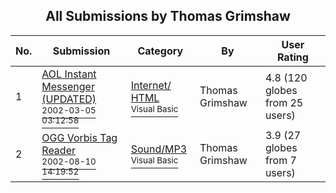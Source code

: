 ﻿<div align="center">

## All Submissions by Thomas Grimshaw

</div>

No.  | Submission | Category | By   | User Rating
---- | ---------- | -------- | ---- | -----------
1 | [AOL Instant Messenger \(UPDATED\)<br /><sup>2002-03-05 03:12:58</sup>](https://github.com/Planet-Source-Code/thomas-grimshaw-aol-instant-messenger-updated__1-27981) | [Internet/ HTML<br /><sup>Visual Basic</sup>](../ByCategory/internet-html__1-34.md) | Thomas Grimshaw | 4.8 (120 globes from 25 users)
2 | [OGG Vorbis Tag Reader<br /><sup>2002-08-10 14:19:52</sup>](https://github.com/Planet-Source-Code/thomas-grimshaw-ogg-vorbis-tag-reader__1-37784) | [Sound/MP3<br /><sup>Visual Basic</sup>](../ByCategory/sound-mp3__1-45.md) | Thomas Grimshaw | 3.9 (27 globes from 7 users)
